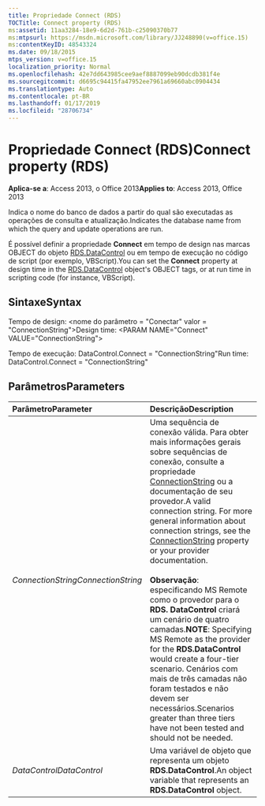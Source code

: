 ```yaml
---
title: Propriedade Connect (RDS)
TOCTitle: Connect property (RDS)
ms:assetid: 11aa3284-18e9-6d2d-761b-c25090370b77
ms:mtpsurl: https://msdn.microsoft.com/library/JJ248890(v=office.15)
ms:contentKeyID: 48543324
ms.date: 09/18/2015
mtps_version: v=office.15
localization_priority: Normal
ms.openlocfilehash: 42e7dd643985cee9aef8887099eb90dcdb381f4e
ms.sourcegitcommit: d6695c94415fa47952ee7961a69660abc0904434
ms.translationtype: Auto
ms.contentlocale: pt-BR
ms.lasthandoff: 01/17/2019
ms.locfileid: "28706734"
---
```

# <a name="connect-property-rds"></a><span data-ttu-id="78219-102">Propriedade Connect (RDS)</span><span class="sxs-lookup"><span data-stu-id="78219-102">Connect property (RDS)</span></span>

<span data-ttu-id="78219-103">**Aplica-se a**: Access 2013, o Office 2013</span><span class="sxs-lookup"><span data-stu-id="78219-103">**Applies to**: Access 2013, Office 2013</span></span>

<span data-ttu-id="78219-104">Indica o nome do banco de dados a partir do qual são executadas as operações de consulta e atualização.</span><span class="sxs-lookup"><span data-stu-id="78219-104">Indicates the database name from which the query and update operations are run.</span></span>

<span data-ttu-id="78219-105">É possível definir a propriedade **Connect** em tempo de design nas marcas OBJECT do objeto [RDS.DataControl](datacontrol-object-rds.md) ou em tempo de execução no código de script (por exemplo, VBScript).</span><span class="sxs-lookup"><span data-stu-id="78219-105">You can set the **Connect** property at design time in the [RDS.DataControl](datacontrol-object-rds.md) object's OBJECT tags, or at run time in scripting code (for instance, VBScript).</span></span>

## <a name="syntax"></a><span data-ttu-id="78219-106">Sintaxe</span><span class="sxs-lookup"><span data-stu-id="78219-106">Syntax</span></span>

<span data-ttu-id="78219-107">Tempo de design: \<nome do parâmetro = "Conectar" valor = "ConnectionString"\></span><span class="sxs-lookup"><span data-stu-id="78219-107">Design time: \<PARAM NAME="Connect" VALUE="ConnectionString"\></span></span>

<span data-ttu-id="78219-108">Tempo de execução: DataControl.Connect = "ConnectionString"</span><span class="sxs-lookup"><span data-stu-id="78219-108">Run time: DataControl.Connect = "ConnectionString"</span></span>

## <a name="parameters"></a><span data-ttu-id="78219-109">Parâmetros</span><span class="sxs-lookup"><span data-stu-id="78219-109">Parameters</span></span>

|<span data-ttu-id="78219-110">Parâmetro</span><span class="sxs-lookup"><span data-stu-id="78219-110">Parameter</span></span>|<span data-ttu-id="78219-111">Descrição</span><span class="sxs-lookup"><span data-stu-id="78219-111">Description</span></span>|
|:--------|:----------|
|<span data-ttu-id="78219-112">*ConnectionString*</span><span class="sxs-lookup"><span data-stu-id="78219-112">*ConnectionString*</span></span> |<span data-ttu-id="78219-p101">Uma sequência de conexão válida. Para obter mais informações gerais sobre sequências de conexão, consulte a propriedade [ConnectionString](connectionstring-property-ado.md) ou a documentação de seu provedor.</span><span class="sxs-lookup"><span data-stu-id="78219-p101">A valid connection string. For more general information about connection strings, see the [ConnectionString](connectionstring-property-ado.md) property or your provider documentation.</span></span><br/><br/><span data-ttu-id="78219-115">**Observação**: especificando MS Remote como o provedor para o **RDS. DataControl** criará um cenário de quatro camadas.</span><span class="sxs-lookup"><span data-stu-id="78219-115">**NOTE**: Specifying MS Remote as the provider for the **RDS.DataControl** would create a four-tier scenario.</span></span> <span data-ttu-id="78219-116">Cenários com mais de três camadas não foram testados e não devem ser necessários.</span><span class="sxs-lookup"><span data-stu-id="78219-116">Scenarios greater than three tiers have not been tested and should not be needed.</span></span>|
|<span data-ttu-id="78219-117">*DataControl*</span><span class="sxs-lookup"><span data-stu-id="78219-117">*DataControl*</span></span> |<span data-ttu-id="78219-118">Uma variável de objeto que representa um objeto **RDS.DataControl**.</span><span class="sxs-lookup"><span data-stu-id="78219-118">An object variable that represents an **RDS.DataControl** object.</span></span>|

